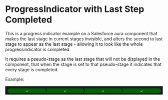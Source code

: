 # ProgressIndicator with Last Step Completed

This is a progress indicator example on a Salesforce aura component that makes the last stage in current stages invisible, and alters the second to last stage to appear as the last stage - allowing it to look like the whole progressindicator is completed.

It requires a pseudo-stage as the last stage that will not be displayed in the component, that when the stage is set to that pseudo-stage it indicates that every stage is completed.

Example:

![Example](/ProgressIndicatorWithLastStepCompleted/example.png)